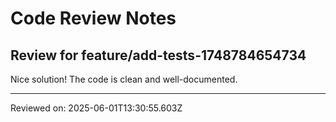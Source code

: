 # Code Review Notes

## Review for feature/add-tests-1748784654734

Nice solution! The code is clean and well-documented.

---
Reviewed on: 2025-06-01T13:30:55.603Z